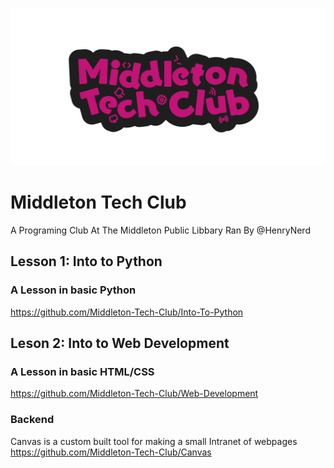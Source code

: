 ![Logo](https://github.com/Middleton-Tech-Club/.github/blob/1fbac7c23dd3d880bb47f6b9aac405b9922ffa3e/Logo.png)
# Middleton Tech Club
A Programing Club At The Middleton Public Libbary Ran By @HenryNerd

## Lesson 1: Into to Python
### A Lesson in basic Python
https://github.com/Middleton-Tech-Club/Into-To-Python

## Leson 2: Into to Web Development
### A Lesson in basic HTML/CSS
https://github.com/Middleton-Tech-Club/Web-Development

### Backend
Canvas is a custom built tool for making a small Intranet of webpages
https://github.com/Middleton-Tech-Club/Canvas
